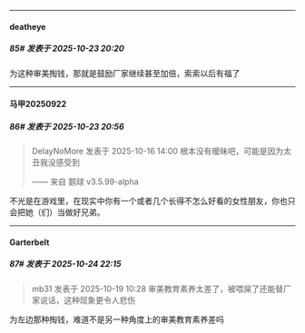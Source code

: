 ﻿
*****

####  deatheye  
##### 85#       发表于 2025-10-23 20:20

为这种审美掏钱，那就是鼓励厂家继续甚至加倍，索索以后有福了


*****

####  马甲20250922  
##### 86#       发表于 2025-10-23 20:56

<blockquote>DelayNoMore 发表于 2025-10-16 14:00
根本没有暧昧吧，可能是因为太丑我没感受到

—— 来自 鹅球 v3.5.99-alpha</blockquote>
不光是在游戏里，在现实中你有一个或者几个长得不怎么好看的女性朋友，你也只会把她（们）当做好兄弟。


*****

####  Garterbelt  
##### 87#       发表于 2025-10-24 22:15

<blockquote>mb31 发表于 2025-10-19 10:28
审美教育素养太差了，被喂屎了还能替厂家说话，这种现象更令人悲伤</blockquote>
为左边那种掏钱，难道不是另一种角度上的审美教育素养差吗

